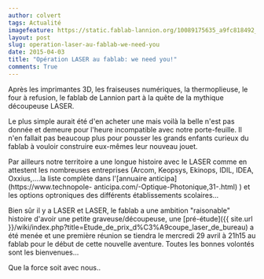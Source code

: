 ```yaml
---
author: colvert
tags: Actualité
imagefeature: https://static.fablab-lannion.org/10089175635_a9fc818492_o.jpg
layout: post
slug: operation-laser-au-fablab-we-need-you
date: 2015-04-03
title: "Opération LASER au fablab: we need you!"
comments: True
---
```

Après les imprimantes 3D, les fraiseuses numériques, la thermoplieuse, le four
à refusion, le fablab de Lannion part à la quête de la mythique découpeuse
LASER.

Le plus simple aurait été d'en acheter une mais voilà la belle n'est pas
donnée et demeure pour l'heure incompatible avec notre porte-feuille. Il n'en
fallait pas beaucoup plus pour pousser les grands enfants curieux du fablab à
vouloir construire eux-mêmes leur nouveau jouet.

Par ailleurs notre territoire a une longue histoire avec le LASER comme en
attestent les nombreuses entreprises (Arcom, Keopsys, Ekinops, IDIL, IDEA,
Oxxius,….la liste complète dans l'[annuaire anticipa](https://www.technopole-
anticipa.com/-Optique-Photonique,31-.html) ) et les options optroniques des
différents établissements scolaires…

Bien sûr il y a LASER et LASER, le fablab a une ambition "raisonable" histoire
d'avoir une petite graveuse/découpeuse, une [pré-étude]({{ site.url }}/wiki/index.php?title=Etude_de_prix_d%C3%A9coupe_laser_de_bureau) a
été menée et une première réunion se tiendra le mercredi 29 avril à 21h15 au
fablab pour le début de cette nouvelle aventure. Toutes les bonnes volontés
sont les bienvenues…

Que la force soit avec nous..


